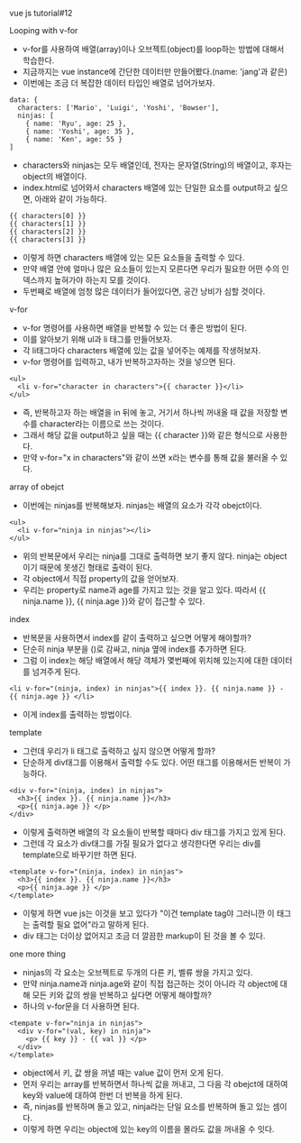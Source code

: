 vue js tutorial#12

Looping with v-for

- v-for를 사용하여 배열(array)이나 오브젝트(object)를 loop하는 방법에 대해서 학습한다.
- 지금까지는 vue instance에 간단한 데이터만 만들어봤다.(name: 'jang'과 같은)
- 이번에는 조금 더 복잡한 데이터 타입인 배열로 넘어가보자.
```
data: {
  characters: ['Mario', 'Luigi', 'Yoshi', 'Bowser'],
  ninjas: [
    { name: 'Ryu', age: 25 },
    { name: 'Yoshi', age: 35 },
    { name: 'Ken', age: 55 }
]
```
- characters와 ninjas는 모두 배열인데, 전자는 문자열(String)의 배열이고, 후자는 object의 배열이다.
- index.html로 넘어와서 characters 배열에 있는 단일한 요소를 output하고 싶으면, 아래와 같이 가능하다.
```
{{ characters[0] }}
{{ characters[1] }}
{{ characters[2] }}
{{ characters[3] }}
```
- 이렇게 하면 characters 배열에 있는 모든 요소들을 출력할 수 있다.
- 만약 배열 안에 얼마나 많은 요소들이 있는지 모른다면 우리가 필요한 어떤 수의 인덱스까지 높혀가야 하는지 모를 것이다.
- 두번째로 배열에 엄청 많은 데이터가 들어있다면, 공간 낭비가 심할 것이다.


v-for

- v-for 명령어를 사용하면 배열을 반복할 수 있는 더 좋은 방법이 된다.
- 이를 알아보기 위해 ul과 li 태그를 만들어보자.
- 각 li태그마다 characters 배열에 있는 값을 넣어주는 예제를 작생허보자.
- v-for 명령어를 입력하고, 내가 반복하고자하는 것을 넣으면 된다.
```
<ul>
  <li v-for="character in characters">{{ character }}</li>
</ul>
```
- 즉, 반복하고자 하는 배열을 in 뒤에 놓고, 거기서 하나씩 꺼내올 때 값을 저장할 변수를 character라는 이름으로 쓰는 것이다.
- 그래서 해당 값을 output하고 싶을 때는 {{ character }}와 같은 형식으로 사용한다.
- 만약 v-for="x in characters"와 같이 쓰면 x라는 변수를 통해 값을 불러올 수 있다.


array of obejct

- 이번에는 ninjas를 반복해보자. ninjas는 배열의 요소가 각각 obejct이다.
```
<ul>
  <li v-for="ninja in ninjas"></li>
</ul>
```
- 위의 반복문에서 우리는 ninja를 그대로 출력하면 보기 좋지 않다. ninja는 object이기 때문에 못생긴 형태로 출력이 된다.
- 각 object에서 직접 property의 값을 얻어보자.
- 우리는 property로 name과 age를 가지고 있는 것을 알고 있다. 따라서 {{ ninja.name }}, {{ ninja.age }}와 같이 접근할 수 있다.


index

- 반복문을 사용하면서 index를 같이 출력하고 싶으면 어떻게 해야할까?
- 단순히 ninja 부분을 ()로 감싸고, ninja 옆에 index를 추가하면 된다.
- 그럼 이 index는 해당 배열에서 해당 객체가 몇번째에 위치해 있는지에 대한 데이터를 넘겨주게 된다.
```
<li v-for="(ninja, index) in ninjas">{{ index }}. {{ ninja.name }} - {{ ninja.age }} </li>
```
- 이게 index를 출력하는 방법이다.


template

- 그런데 우리가 li 태그로 출력하고 싶지 않으면 어떻게 할까?
- 단순하게 div태그를 이용해서 출력할 수도 있다. 어떤 태그를 이용해서든 반복이 가능하다.
```
<div v-for="(ninja, index) in ninjas">
  <h3>{{ index }}. {{ ninja.name }}</h3>
  <p>{{ ninja.age }} </p>
</div>
```
- 이렇게 출력하면 배열의 각 요소들이 반복할 때마다 div 태그를 가지고 있게 된다.
- 그런데 각 요소가 div태그를 가질 필요가 없다고 생각한다면 우리는 div를 template으로 바꾸기만 하면 된다.
```
<template v-for="(ninja, index) in ninjas">
  <h3>{{ index }}. {{ ninja.name }}</h3>
  <p>{{ ninja.age }} </p>
</template>
```
- 이렇게 하면 vue js는 이것을 보고 있다가 "이건 template tag야 그러니깐 이 태그는 출력할 필요 없어"라고 말하게 된다.
- div 태그는 더이상 없어지고 조금 더 깔끔한 markup이 된 것을 볼 수 있다.


one more thing

- ninjas의 각 요소는 오브젝트로 두개의 다른 키, 벨류 쌍을 가지고 있다.
- 만약 ninja.name과 ninja.age와 같이 직접 접근하는 것이 아니라 각 object에 대해 모든 키와 값의 쌍을 반복하고 싶다면 어떻게 해야할까?
- 하나의 v-for문을 더 사용하면 된다.
```
<tempate v-for="ninja in ninjas">
  <div v-for="(val, key) in ninja">
    <p> {{ key }} - {{ val }} </p>
  </div>
</template>
```
- object에서 키, 값 쌍을 꺼낼 때는 value 값이 먼저 오게 된다.
- 먼저 우리는 array를 반복하면서 하나씩 값을 꺼내고, 그 다음 각 obejct에 대하여 key와 value에 대하여 한번 더 반복을 하게 된다.
- 즉, ninjas를 반복하며 돌고 있고, ninja라는 단일 요소를 반복하며 돌고 있는 셈이다.
- 이렇게 하면 우리는 object에 있는 key의 이름을 몰라도 값을 꺼내올 수 잇다.

